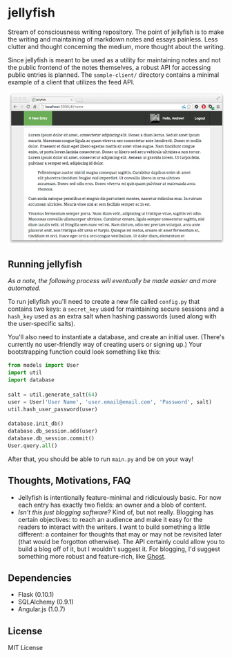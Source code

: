 # jellyfish

Stream of consciousness writing repository. The point of jellyfish is to make the writing and maintaining of markdown notes and essays painless. Less clutter and thought concerning the medium, more thought about the writing.

Since jellyfish is meant to be used as a utility for maintaining notes and not the public frontend of the notes themselves, a robust API for accessing public entries is planned. The `sample-client/` directory contains a minimal example of a client that utilizes the feed API.

![Home screen](static/img/screenshots/home.png)

## Running jellyfish

*As a note, the following process will eventually be made easier and more automated.*

To run jellyfish you'll need to create a new file called `config.py` that contains two keys: a `secret_key` used for maintaining secure sessions and a `hash_key` used as an extra salt when hashing passwords (used along with the user-specific salts).

You'll also need to instantiate a database, and create an initial user. (There's currently no user-friendly way of creating users or signing up.)  Your bootstrapping function could look something like this:

```python
from models import User
import util
import database

salt = util.generate_salt(64)
user = User('User Name', 'user.email@email.com', 'Password', salt)
util.hash_user_password(user)

database.init_db()
database.db_session.add(user)
database.db_session.commit()
User.query.all()
```

After that, you should be able to run `main.py` and be on your way!

## Thoughts, Motivations, FAQ

+ Jellyfish is intentionally feature-minimal and ridiculously basic. For now each entry has exactly two fields: an owner and a blob of content. 
+ *Isn't this just blogging software?* Kind of, but not really. Blogging has certain objectives: to reach an audience and make it easy for the readers to interact with the writers. I want to build something a little different: a container for thoughts that may or may not be revisited later (that would be forgotton otherwise). The API certainly could allow you to build a blog off of it, but I wouldn't suggest it. For blogging, I'd suggest something more robust and feature-rich, like [Ghost](https://github.com/TryGhost/Ghost).

## Dependencies
+ Flask (0.10.1)
+ SQLAlchemy (0.9.1)
+ Angular.js (1.0.7)

## License

MIT License

